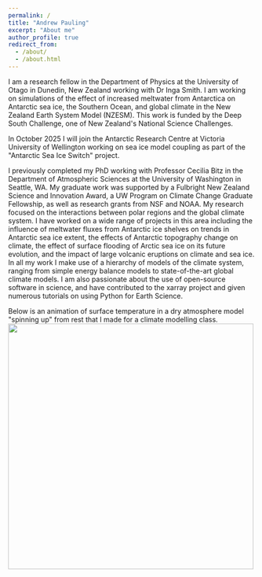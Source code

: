 ```yaml
---
permalink: /
title: "Andrew Pauling"
excerpt: "About me"
author_profile: true
redirect_from: 
  - /about/
  - /about.html
---
```


I am a research fellow in the Department of Physics at the University of Otago in Dunedin, New Zealand working with Dr Inga Smith. I am working on simulations of the effect of increased meltwater from Antarctica on Antarctic sea ice, the Southern Ocean, and global climate in the New Zealand Earth System Model (NZESM). This work is funded by the Deep South Challenge, one of New Zealand's National Science Challenges.

In October 2025 I will join the Antarctic Research Centre at Victoria University of Wellington working on sea ice model coupling as part of the "Antarctic Sea Ice Switch" project. 

I previously completed my PhD working with Professor Cecilia Bitz in the Department of Atmospheric Sciences at the University of Washington in Seattle, WA. My graduate work was supported by a Fulbright New Zealand Science and Innovation Award, a UW Program on Climate Change Graduate Fellowship, as well as research grants from NSF and NOAA. My research focused on the interactions between polar regions and the global climate system. I have worked on a wide range of projects in this area including the influence of meltwater fluxes from Antarctic ice shelves on trends in Antarctic sea ice extent, the effects of Antarctic topography change on climate, the effect of surface flooding of Arctic sea ice on its future evolution, and the impact of large volcanic eruptions on climate and sea ice. In all my work I make use of a hierarchy of models of the climate system, ranging from simple energy balance models to state-of-the-art global climate models. I am also passionate about the use of open-source software in science, and have contributed to the xarray project and given numerous tutorials on using Python for Earth Science.

Below is an animation of surface temperature in a dry atmosphere model "spinning up" from rest that I made for a climate modelling class.
<img src="/images/HeldSuarez_T_sfc_ctrltopo_movie.gif" width="500" class="center"/>

